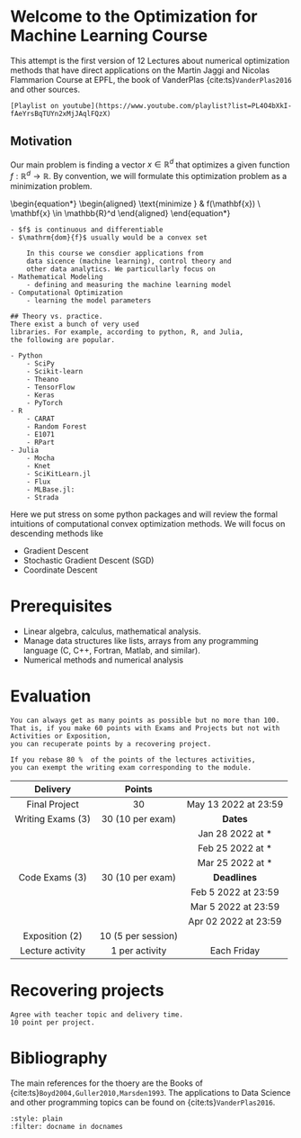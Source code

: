# Welcome to the Optimization for Machine Learning Course

This attempt is the first version of 12 Lectures about 
numerical optimization methods that have direct applications
on the Martin Jaggi and Nicolas Flammarion Course at EPFL,
the book of VanderPlas {cite:ts}`VanderPlas2016` and other sources. 

```{admonition} Optimization for Machine Learning CS-439
[Playlist on youtube](https://www.youtube.com/playlist?list=PL4O4bXkI-fAeYrsBqTUYn2xMjJAqlFQzX)
```
## Motivation
Our main problem is finding a vector $x \in \mathbb{R}^d$ 
that optimizes a given function
$f:\mathbb{R}^d \to \mathbb{R}$.
By convention, we will formulate this optimization problem 
as a minimization problem.

\begin{equation*}
    \begin{aligned}
        \text{minimize } & f(\mathbf{x}) \\
            \mathbf{x} \in \mathbb{R}^d
    \end{aligned}
\end{equation*}

```{admonition} Typically assumptions
- $f$ is continuous and differentiable
- $\mathrm{dom}{f}$ usually would be a convex set
```

```{important} Applications almost everywhere.
    In this course we consdier applications from
    data sicence (machine learning), control theory and  
    other data analytics. We particullarly focus on
- Mathematical Modeling
    - defining and measuring the machine learning model
- Computational Optimization
    - learning the model parameters

## Theory vs. practice. 
There exist a bunch of very used 
libraries. For example, according to python, R, and Julia,
the following are popular.

- Python
    - SciPy
    - Scikit-learn
    - Theano
    - TensorFlow
    - Keras
    - PyTorch
- R
    - CARAT
    - Random Forest
    - E1071
    - RPart
- Julia
    - Mocha
    - Knet
    - SciKitLearn.jl
    - Flux
    - MLBase.jl: 
    - Strada
```
Here we put stress on some python packages and
will review the formal intuitions of computational
convex optimization methods. We will focus on descending methods like
- Gradient Descent
- Stochastic Gradient Descent (SGD)
- Coordinate Descent

# Prerequisites
- Linear algebra, calculus, mathematical analysis.
- Manage data structures like lists, arrays from any 
programming language (C, C++, Fortran, Matlab, and similar).
- Numerical methods and numerical analysis

# Evaluation
```{note} The final grade is the sum of the accumulated points.
You can always get as many points as possible but no more than 100.
That is, if you make 60 points with Exams and Projects but not with 
Activities or Exposition,
you can recuperate points by a recovering project. 
``` 

```{important}
If you rebase 80 %  of the points of the lectures activities,
you can exempt the writing exam corresponding to the module.
```
 


|   **Delivery**    |     **Points**     |                      |
|:-----------------:|:------------------:|:--------------------:|
|   Final Project   |         30         | May 13 2022 at 23:59 |
| Writing Exams (3) |  30 (10 per exam)  |      **Dates**       |
 |                   |                    |   Jan 28 2022 at *   |
|                   |                    |   Feb 25 2022 at *   |  
|                   |                    |   Mar 25 2022 at *   |
 | Code Exams   (3)  |  30 (10 per exam)  |    **Deadlines**     |
 |                   |                    | Feb 5 2022 at 23:59  |
|                   |                    | Mar 5 2022 at 23:59  |
|                   |                    | Apr 02 2022 at 23:59 |
|  Exposition (2)   | 10 (5 per session) |                      |
| Lecture activity  |   1 per activity   |     Each Friday      |

# Recovering projects
```{important}
Agree with teacher topic and delivery time.
10 point per project.
```
 
# Bibliography
The main references for the thoery are the Books of
{cite:ts}`Boyd2004,Guller2010,Marsden1993`. 
The applications to Data Science and other
programming topics can be found on {cite:ts}`VanderPlas2016`.

```{bibliography}
:style: plain
:filter: docname in docnames
```
